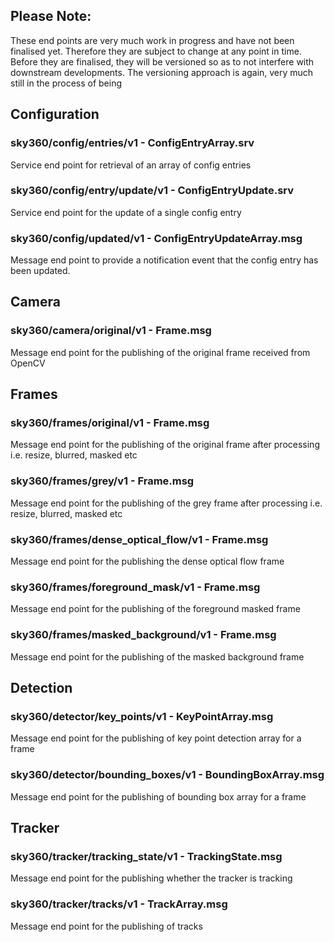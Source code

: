 ## Please Note: 
These end points are very much work in progress and have not been finalised yet. Therefore they are subject to change at any point in time. Before they are finalised, they will be versioned so as to not interfere with downstream developments. The versioning approach is again, very much still in the process of being 

## Configuration

### sky360/config/entries/v1 - ConfigEntryArray.srv
Service end point for retrieval of an array of config entries

### sky360/config/entry/update/v1 - ConfigEntryUpdate.srv
Service end point for the update of a single config entry

### sky360/config/updated/v1 - ConfigEntryUpdateArray.msg
Message end point to provide a notification event that the config entry has been updated.

## Camera

### sky360/camera/original/v1 - Frame.msg
Message end point for the publishing of the original frame received from OpenCV

## Frames

### sky360/frames/original/v1 - Frame.msg
Message end point for the publishing of the original frame after processing i.e. resize, blurred, masked etc

### sky360/frames/grey/v1 - Frame.msg
Message end point for the publishing of the grey frame after processing i.e. resize, blurred, masked etc

### sky360/frames/dense_optical_flow/v1 - Frame.msg
Message end point for the publishing the dense optical flow frame

### sky360/frames/foreground_mask/v1 - Frame.msg
Message end point for the publishing of the foreground masked frame

### sky360/frames/masked_background/v1 - Frame.msg
Message end point for the publishing of the masked background frame

## Detection

### sky360/detector/key_points/v1 - KeyPointArray.msg
Message end point for the publishing of key point detection array for a frame

### sky360/detector/bounding_boxes/v1 - BoundingBoxArray.msg
Message end point for the publishing of bounding box array for a frame

## Tracker

### sky360/tracker/tracking_state/v1 - TrackingState.msg
Message end point for the publishing whether the tracker is tracking

### sky360/tracker/tracks/v1 - TrackArray.msg
Message end point for the publishing of tracks

